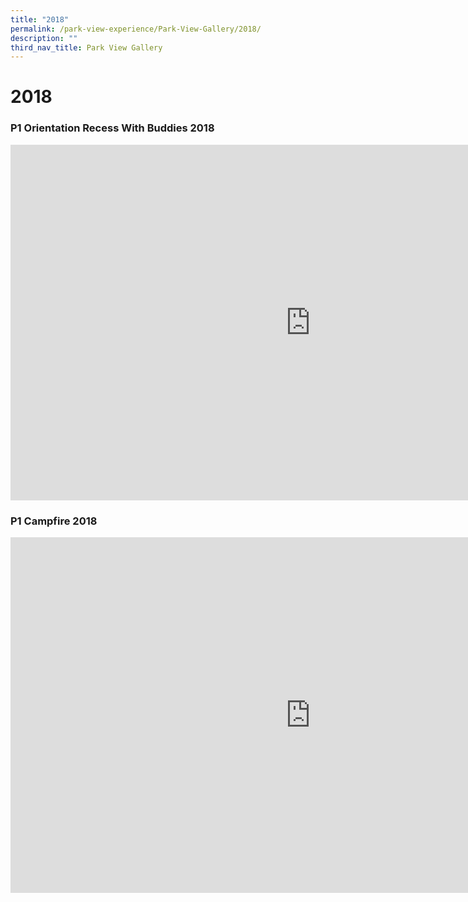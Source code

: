 ```yaml
---
title: "2018"
permalink: /park-view-experience/Park-View-Gallery/2018/
description: ""
third_nav_title: Park View Gallery
---
```

# **2018**

<h3>P1 Orientation Recess With Buddies 2018</h3>

<iframe src="https://docs.google.com/presentation/d/e/2PACX-1vTuAQ43Wl6RJD3N0J06G4FxevmxE0wvYQWE8reWm1oeJJ5fYsj6gwMIytBIti9KBiJW9d0o-cv56BIo/embed?start=true&amp;loop=true&amp;delayms=5000" frameborder="0" width="960" height="569" allowfullscreen="true"></iframe>


### P1 Campfire 2018

<iframe allowfullscreen="true" height="569" width="960" frameborder="0" src="https://docs.google.com/presentation/d/e/2PACX-1vQ4JwhuKU2bXNZOWzz9IW14-lQcYLszwEP7t1Jv86OXsdnz1xXu3RR0LUUR_txb9IzOduPjCYjbcGys/embed?start=true&amp;loop=true&amp;delayms=5000"></iframe>